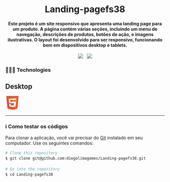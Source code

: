 <div align="center">
  
# Landing-pagefs38
  
<h4>Este projeto é um site responsivo que apresenta uma landing page para um produto. A página contém várias seções, incluindo um menu de navegação, descrições de produtos, botões de ação, e imagens ilustrativas. O layout foi desenvolvido para ser responsivo, funcionando bem em dispositivos desktop e tablets.</h4>

<p align="center">
<img src="https://github.com/diegolimagomes/Landing-pagefs38/assets/131981987/674cafdf-e4b9-4b86-986e-43f6c99015d8" width=900> &nbsp;
<img src="https://github.com/diegolimagomes/Landing-pagefs38/assets/131981987/22aa4493-5943-4e73-a821-b81a9fcae14c" width=900>

</div>
  
### 👨🏻‍💻 Technologies

## Desktop
<img src="https://raw.githubusercontent.com/devicons/devicon/master/icons/html5/html5-original.svg" alt="imagem" width="45"> &nbsp;



---

### :information_source: Como testar os códigos

Para clonar a aplicação, você vai precisar do [Git](https://git-scm.com) instalado em seu computador.
Use os seguintes comandos:

```bash
# Clone this repository
$ git clone git@github.com:diegolimagomes/Landing-pagefs38.git

# Go into the repository
$ cd Landing-pagefs38

```
